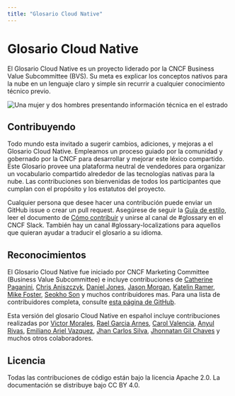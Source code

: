 ```yaml
---
title: "Glosario Cloud Native"
---
```


# Glosario Cloud Native

El Glosario Cloud Native es un proyecto liderado por la CNCF Business Value Subcommittee (BVS). Su meta es explicar los conceptos nativos para la nube en un lenguaje claro y simple sin recurrir a cualquier conocimiento técnico previo.

<p><img class="mt-5" src="/images/homepage/stage.jpg" alt="Una mujer y dos hombres presentando información técnica en el estrado"></p>

## Contribuyendo

Todo mundo esta invitado a sugerir cambios, adiciones, y mejoras a el Glosario Cloud Native. Empleamos un proceso guiado por la comunidad y gobernado por la CNCF para desarrollar y mejorar este léxico compartido. Este Glosario provee una plataforma neutral de vendedores para organizar un vocabulario compartido alrededor de las tecnologías nativas para la nube. Las contribuciones son bienvenidas de todos los participantes que cumplan con el propósito y los estatutos del proyecto.

Cualquier persona que desee hacer una contribución puede enviar un GitHub issue o crear un pull request. Asegúrese de seguir la [Guía de estilo](/es/style-guide/), leer el documento de [Cómo contribuir](/es/contribute/) y unirse al canal de #glossary en el CNCF Slack. También hay un canal #glossary-localizations para aquellos que quieran ayudar a traducir el glosario a su idioma.

## Reconocimientos

El Glosario Cloud Native fue iniciado por CNCF Marketing
Committee (Business Value Subcommittee) e incluye
contribuciones de [Catherine Paganini](https://www.linkedin.com/in/catherinepaganini/en/), [Chris Aniszczyk](https://www.linkedin.com/in/caniszczyk/),
[Daniel Jones](https://www.linkedin.com/in/danieljoneseb/?originalSubdomain=uk), [Jason Morgan](https://www.linkedin.com/in/jasonmorgan2/), [Katelin Ramer](https://www.linkedin.com/in/katelinramer/), [Mike Foster](https://www.linkedin.com/in/mfosterche/?originalSubdomain=ca), [Seokho Son](https://www.linkedin.com/in/seokho-son/) y muchos contribuidores mas. Para una lista de contribuidores completa, consulte [esta página de GitHub](https://github.com/cncf/glossary/graphs/contributors).

Esta versión del glosario Cloud Native en español incluye contribuciones realizadas por [Victor Morales](https://www.linkedin.com/in/electrocucaracha/), [Rael Garcia Arnes](https://www.linkedin.com/in/rael/), [Carol Valencia](https://www.linkedin.com/in/carolgv/), [Anyul Rivas](https://www.linkedin.com/in/anyulled/), [Emiliano Ariel Vazquez](https://www.linkedin.com/in/emiliano-ariel-vazquez-42ba5963/), [Jhan Carlos Silva](https://www.linkedin.com/in/shankyjs/), [Jhonnatan Gil Chaves](https://www.linkedin.com/in/jhonnatan-gil-chaves-57773919/)  y muchos otros colaboradores.

## Licencia

Todas las contribuciones de código están bajo la licencia Apache 2.0. La documentación se distribuye bajo CC BY 4.0.
